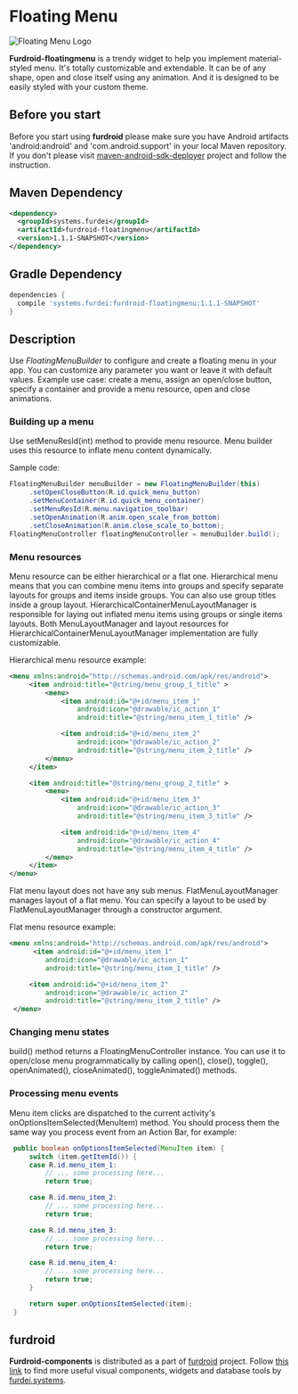 # Floating Menu

![Floating Menu Logo](http://www.furdei.systems/img/portfolio/furdroid-menu.jpg "Floating Menu Logo")

**Furdroid-floatingmenu** is a trendy widget to help you implement
material-styled menu. It's totally customizable and extendable. It can be of any shape,
open and close itself using any animation. And it is designed to be easily styled with your custom theme.

## Before you start

Before you start using **furdroid** please make sure you have Android artifacts 'android:android' and
'com.android.support' in your local Maven repository. If you don't please visit
[maven-android-sdk-deployer](https://github.com/simpligility/maven-android-sdk-deployer)
project and follow the instruction.

## Maven Dependency

```xml
<dependency>
  <groupId>systems.furdei</groupId>
  <artifactId>furdroid-floatingmenu</artifactId>
  <version>1.1.1-SNAPSHOT</version>
</dependency>
```

## Gradle Dependency

```groovy
dependencies {
  compile 'systems.furdei:furdroid-floatingmenu:1.1.1-SNAPSHOT'
}

```

## Description

Use *FloatingMenuBuilder* to configure and create a floating menu in your app.
You can customize any parameter you want or leave it with default values. Example use case: create a menu,
assign an open/close button, specify a container and provide a menu resource, open and close
animations.

### Building up a menu

Use setMenuResId(int) method to provide menu resource. Menu builder uses this resource
to inflate menu content dynamically.

Sample code:
```java
FloatingMenuBuilder menuBuilder = new FloatingMenuBuilder(this)
     .setOpenCloseButton(R.id.quick_menu_button)
     .setMenuContainer(R.id.quick_menu_container)
     .setMenuResId(R.menu.navigation_toolbar)
     .setOpenAnimation(R.anim.open_scale_from_bottom)
     .setCloseAnimation(R.anim.close_scale_to_bottom);
FloatingMenuController floatingMenuController = menuBuilder.build();
```

### Menu resources

Menu resource can be either hierarchical or a flat one. Hierarchical menu means that you can
combine menu items into groups and specify separate layouts for groups and items inside groups.
You can also use group titles inside a group layout. HierarchicalContainerMenuLayoutManager
is responsible for laying out inflated menu items using groups or single items layouts.
Both MenuLayoutManager and layout resources for HierarchicalContainerMenuLayoutManager
implementation are fully customizable.

Hierarchical menu resource example:

```xml
<menu xmlns:android="http://schemas.android.com/apk/res/android">
     <item android:title="@string/menu_group_1_title" >
         <menu>
             <item android:id="@+id/menu_item_1"
                 android:icon="@drawable/ic_action_1"
                 android:title="@string/menu_item_1_title" />

             <item android:id="@+id/menu_item_2"
                 android:icon="@drawable/ic_action_2"
                 android:title="@string/menu_item_2_title" />
         </menu>
     </item>

     <item android:title="@string/menu_group_2_title" >
         <menu>
             <item android:id="@+id/menu_item_3"
                 android:icon="@drawable/ic_action_3"
                 android:title="@string/menu_item_3_title" />

             <item android:id="@+id/menu_item_4"
                 android:icon="@drawable/ic_action_4"
                 android:title="@string/menu_item_4_title" />
         </menu>
     </item>
</menu>
```

Flat menu layout does not have any sub menus. FlatMenuLayoutManager
manages layout of a flat menu. You can specify a layout to be used by
FlatMenuLayoutManager through a constructor argument.

Flat menu resource example:

```xml
<menu xmlns:android="http://schemas.android.com/apk/res/android">
      <item android:id="@+id/menu_item_1"
         android:icon="@drawable/ic_action_1"
         android:title="@string/menu_item_1_title" />

     <item android:id="@+id/menu_item_2"
         android:icon="@drawable/ic_action_2"
         android:title="@string/menu_item_2_title" />
 </menu>
```

### Changing menu states

build() method returns a FloatingMenuController instance. You can use it to open/close
menu programmatically by calling open(), close(), toggle(), openAnimated(), closeAnimated(),
toggleAnimated() methods.

### Processing menu events

Menu item clicks are dispatched to the current activity's onOptionsItemSelected(MenuItem)
method. You should process them the same way you process event from an Action Bar, for example:

```java
 public boolean onOptionsItemSelected(MenuItem item) {
     switch (item.getItemId()) {
     case R.id.menu_item_1:
         // ... some processing here...
         return true;

     case R.id.menu_item_2:
         // ... some processing here...
         return true;

     case R.id.menu_item_3:
         // ... some processing here...
         return true;

     case R.id.menu_item_4:
         // ... some processing here...
         return true;
     }

     return super.onOptionsItemSelected(item);
 }
```

## furdroid

**Furdroid-components** is distributed as a part of [furdroid](https://github.com/furdei/furdroid) project.
Follow [this link](https://github.com/furdei/furdroid) to find more useful visual components, widgets and database
tools by [furdei.systems](http://www.furdei.systems).
